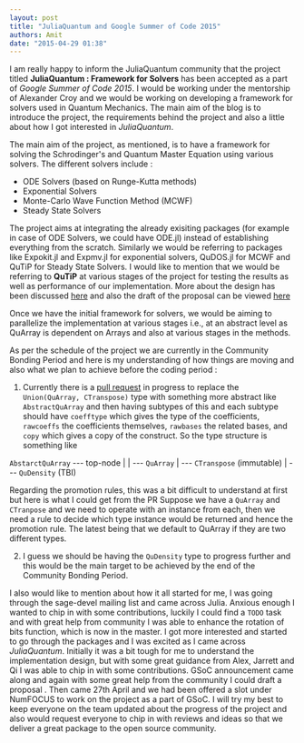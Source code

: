 ```yaml
---
layout: post
title: "JuliaQuantum and Google Summer of Code 2015"
authors: Amit
date: "2015-04-29 01:38"
---
```


I am really happy to inform the JuliaQuantum community that the project titled **JuliaQuantum : Framework for Solvers** has been accepted as a part of *Google Summer of Code 2015*. I would be working under the mentorship of Alexander Croy and we would be working on developing a framework for solvers used in Quantum Mechanics. The main aim of the blog is to introduce the project, the requirements behind the project and also a little about how I got interested in *JuliaQuantum*.

The main aim of the project, as mentioned, is to have a framework for solving the Schrodinger's and Quantum Master Equation using various solvers. The different solvers include :

 * ODE Solvers (based on Runge-Kutta methods)
 * Exponential Solvers
 * Monte-Carlo Wave Function Method (MCWF)
 * Steady State Solvers

The project aims at integrating the already exisiting packages (for example in case of ODE Solvers, we could have ODE.jl) instead of establishing everything from the scratch. Similarly we would be referring to packages like Expokit.jl and Expmv.jl for exponential solvers, QuDOS.jl for MCWF and QuTiP for Steady State Solvers. I would like to mention that we would be referring to **QuTiP** at various stages of the project for testing the results as well as performance of our implementation. More about the design has been discussed [here](https://github.com/JuliaQuantum/JuliaQuantum.github.io/issues/20) and also the draft of the proposal can be viewed [here](https://github.com/JuliaQuantum/Resources/pull/1)

Once we have the initial framework for solvers, we would be aiming to parallelize the implementation at various stages i.e., at an abstract level as QuArray is dependent on Arrays and also at various stages in the methods.

As per the schedule of the project we are currently in the Community Bonding Period and here is my understanding of how things are moving and also what we plan to achieve before the coding period :

1. Currently there is a [pull request](https://github.com/JuliaQuantum/QuBase.jl/pull/29) in progress to replace the `Union(QuArray, CTranspose)` type with something more abstract like `AbstractQuArray` and then having subtypes of this and each subtype should have `coefftype` which gives the type of the coefficients, `rawcoeffs` the coefficients themselves, `rawbases` the related bases, and `copy` which gives a copy of the construct. So the type structure is something like

`AbstarctQuArray` --- top-node
      |
      | ---  `QuArray`
      | ---  `CTranspose` (immutable)
      | ---  `QuDensity` (TBI)

Regarding the promotion rules, this was a bit difficult to understand at first but here is what I could get from the PR
Suppose we have a `QuArray` and `CTranpose` and we need to operate with an instance from each, then we need a rule to decide which type instance would be returned and hence the promotion rule. The latest being that we default to QuArray if they are two different types.

2. I guess we should be having the `QuDensity` type to progress further and this would be the main target to be achieved by the end of the Community Bonding Period.

I also would like to mention about how it all started for me, I was going through the sage-devel mailing list and came across Julia. Anxious enough I wanted to chip in with some contributions, luckily I could find a `TODO` task and with great help from community I was able to enhance the rotation of bits function, which is now in the master. I got more interested and started to go through the packages and I was excited as I came across *JuliaQuantum*. Initially it was a bit tough for me to understand the implementation design, but with some great guidance from Alex, Jarrett and Qi I was able to chip in with some contributions. GSoC announcement came along and again with some great help from the community I could draft a proposal . Then came 27th April and we had been offered a slot under NumFOCUS to work on the project as a part of GSoC. I will try my best to keep everyone on the team updated about the progress of the project and also would request everyone to chip in with reviews and ideas so that we deliver a great package to the open source community.
